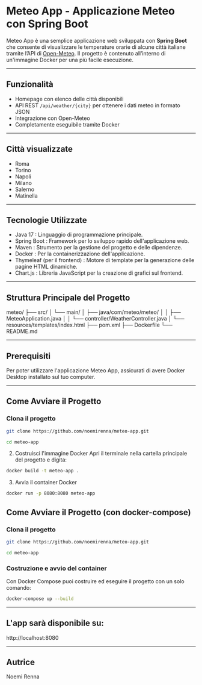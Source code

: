 #  Meteo App - Applicazione Meteo con Spring Boot

Meteo App è una semplice applicazione web sviluppata con **Spring Boot** che consente di visualizzare le temperature orarie di alcune città italiane tramite l’API di [Open-Meteo](https://open-meteo.com). Il progetto è contenuto all’interno di un'immagine Docker per una più facile esecuzione.

---

##  Funzionalità

- Homepage con elenco delle città disponibili
- API REST `/api/weather/{city}` per ottenere i dati meteo in formato JSON
- Integrazione con Open-Meteo
- Completamente eseguibile tramite Docker

---

##  Città visualizzate

- Roma
- Torino
- Napoli
- Milano
- Salerno
- Matinella

---

##  Tecnologie Utilizzate

- Java 17 : Linguaggio di programmazione principale.
- Spring Boot : Framework per lo sviluppo rapido dell'applicazione web.
- Maven : Strumento per la gestione del progetto e delle dipendenze.
- Docker : Per la containerizzazione dell'applicazione.
- Thymeleaf (per il frontend) : Motore di template per la generazione delle pagine HTML dinamiche.
- Chart.js : Libreria JavaScript per la creazione di grafici sul frontend.

---

##  Struttura Principale del Progetto

meteo/
├── src/
│ └── main/
│ ├── java/com/meteo/meteo/
│ │ ├── MeteoApplication.java
│ │ └── controller/WeatherController.java
│ └── resources/templates/index.html
├── pom.xml
├── Dockerfile
└── README.md

---

## Prerequisiti

Per poter utilizzare l'applicazione Meteo App, assicurati di avere Docker Desktop installato sul tuo computer.

---

##  Come Avviare il Progetto

###  Clona il progetto

```bash
git clone https://github.com/noemirenna/meteo-app.git

```
```bash
cd meteo-app
```
2. Costruisci l'immagine Docker
Apri il terminale nella cartella principale del progetto e digita:

```bash
docker build -t meteo-app .
```
3. Avvia il container Docker

```bash
docker run -p 8080:8080 meteo-app
```

## Come Avviare il Progetto (con docker-compose)

###  Clona il progetto

```bash
git clone https://github.com/noemirenna/meteo-app.git

```
```bash
cd meteo-app
```

###  Costruzione e avvio del container

Con Docker Compose puoi costruire ed eseguire il progetto con un solo comando:

```bash
docker-compose up --build
```

---

## L'app sarà disponibile su:

http://localhost:8080

---

## Autrice 

Noemi Renna
